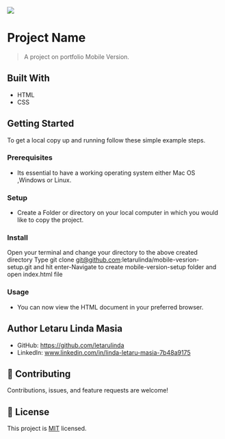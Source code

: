 ![](https://img.shields.io/badge/Microverse-blueviolet)

# Project Name

> A project on portfolio Mobile Version.

## Built With

- HTML
- CSS

## Getting Started

To get a local copy up and running follow these simple example steps.

### Prerequisites

- Its essential to have a working operating system either Mac OS ,Windows or Linux.

### Setup

- Create a Folder or directory on your local computer in which you would like to copy the project.

### Install

Open your terminal and change your directory to the above created directory
Type git clone git@github.com:letarulinda/mobile-vesrion-setup.git and hit enter-Navigate to create mobile-version-setup folder and open index.html file

### Usage

- You can now view the HTML document in your preferred browser.

## Author Letaru Linda Masia

- GitHub: https://github.com/letarulinda
- LinkedIn: www.linkedin.com/in/linda-letaru-masia-7b48a9175

## 🤝 Contributing

Contributions, issues, and feature requests are welcome!

## 📝 License

This project is [MIT](./LICENSE) licensed.
